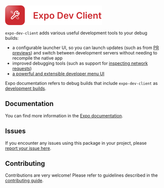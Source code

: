 <p>
  <a href="https://docs.expo.dev/versions/latest/sdk/dev-client/">
    <img
      src="../../.github/resources/expo-dev-client.svg"
      alt="expo-dev-client"
      height="64" />
  </a>
</p>

`expo-dev-client` adds various useful development tools to your debug builds:

- a configurable launcher UI, so you can launch updates (such as from [PR previews](https://docs.expo.dev/develop/development-builds/development-workflows#pr-previews)) and switch between development servers without needing to recompile the native app
- improved debugging tools (such as support for [inspecting network requests](https://docs.expo.dev/debugging/tools/#inspecting-network-requests))
- [a powerful and extensible developer menu UI](https://docs.expo.dev/debugging/tools#developer-menu)

Expo documentation refers to debug builds that include `expo-dev-client` as [development builds](https://docs.expo.dev/develop/development-builds/introduction/).

## Documentation

You can find more information in the [Expo documentation](https://docs.expo.dev/versions/latest/sdk/dev-client).

## Issues

If you encounter any issues using this package in your project, please [report your issue here](https://github.com/expo/expo/issues/new?template=dev_client_bug_report.yml). 

## Contributing

Contributions are very welcome! Please refer to guidelines described in the [contributing guide](https://github.com/expo/expo#contributing).

